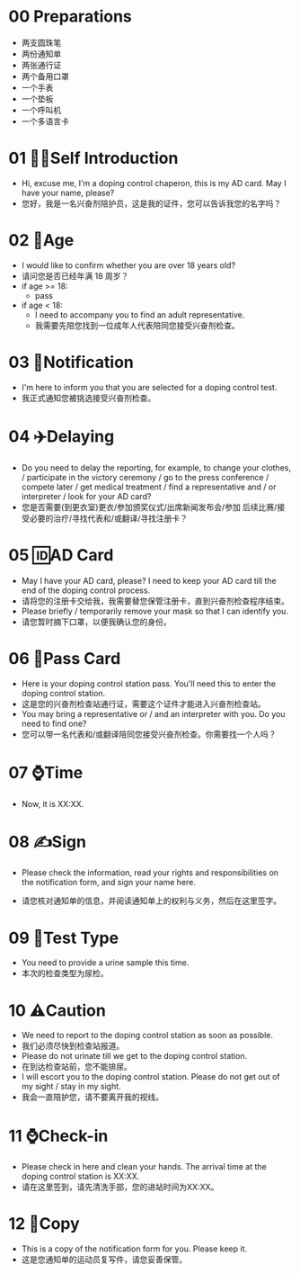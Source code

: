 # 00 Preparations

- 两支圆珠笔
- 两份通知单
- 两张通行证
- 两个备用口罩
- 一个手表
- 一个垫板
- 一个呼叫机
- 一个多语言卡

# 01 🙋‍♂️Self Introduction

- Hi, excuse me, I'm a doping control chaperon, this is my AD card. May I have your name, please?
- 您好，我是一名兴奋剂陪护员，这是我的证件，您可以告诉我您的名字吗？

# 02 🔞Age

- I would like to confirm whether you are over 18 years old?
- 请问您是否已经年满 18 周岁？
- if age >= 18:
  - pass
- if age < 18:
  - I need to accompany you to find an adult representative.
  - 我需要先陪您找到一位成年人代表陪同您接受兴奋剂检查。

# 03 📃Notification

- I'm here to inform you that you are selected for a doping control test.
- 我正式通知您被挑选接受兴奋剂检查。

# 04 ✈️Delaying

- Do you need to delay the reporting, for example, to change your clothes, / participate in the victory ceremony / go to the press conference / compete later / get medical treatment / find a representative and / or interpreter / look for your AD card?
- 您是否需要(到更衣室)更衣/参加颁奖仪式/出席新闻发布会/参加 后续比赛/接受必要的治疗/寻找代表和/或翻译/寻找注册卡？

# 05 🆔AD Card

- May I have your AD card, please? I need to keep your AD card till the end of the doping control process.
- 请将您的注册卡交给我，我需要替您保管注册卡，直到兴奋剂检查程序结束。
- Please briefly / temporarily remove your mask so that I can identify you.
- 请您暂时摘下口罩，以便我确认您的身份。

# 06 🛂Pass Card

- Here is your doping control station pass. You'll need this to enter the doping control station.
- 这是您的兴奋剂检查站通行证，需要这个证件才能进入兴奋剂检查站。
- You may bring a representative or / and an interpreter with you. Do you need to find one?
- 您可以带一名代表和/或翻译陪同您接受兴奋剂检查。你需要找一个人吗？

# 07 ⌚Time

- Now, it is XX:XX.

# 08 ✍️Sign

- Please check the information, read your rights and responsibilities on the notification form, and sign your name here.

- 请您核对通知单的信息，并阅读通知单上的权利与义务，然后在这里签字。

# 09 🧪Test Type

- You need to provide a urine sample this time.
- 本次的检查类型为尿检。

# 10 ⚠️Caution

- We need to report to the doping control station as soon as possible. 
- 我们必须尽快到检查站报道。
- Please do not urinate till we get to the doping control station.
- 在到达检查站前，您不能排尿。
- I will escort you to the doping control station. Please do not get out of my sight / stay in my sight.
- 我会一直陪护您，请不要离开我的视线。

# 11 ⌚Check-in

- Please check in here and clean your hands. The arrival time at the doping control station is XX:XX.
- 请在这里签到，请先清洗手部，您的进站时间为XX:XX。

# 12 📃Copy

- This is a copy of the notification form for you. Please keep it.
- 这是您通知单的运动员复写件，请您妥善保管。
